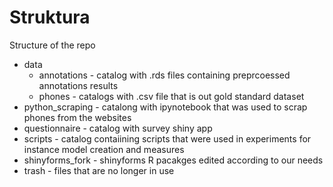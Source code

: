# Struktura

Structure of the repo

* data 
  * annotations - catalog with .rds files containing preprcoessed annotations results
  * phones - catalogs with .csv file that is out gold standard dataset
* python_scraping - catalong with ipynotebook that was used to scrap phones from the websites
* questionnaire - catalog with survey shiny app
* scripts - catalog contaiining scripts that were used in experiments for instance model creation and measures
* shinyforms_fork - shinyforms R pacakges edited according to our needs
* trash - files that are no longer in use
